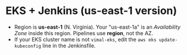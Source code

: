 # EKS + Jenkins (us-east-1 version)

- Region is **us-east-1** (N. Virginia). Your "us-east-1a" is an *Availability Zone* inside this region. Pipelines use **region**, not the AZ.
- If your EKS cluster name is not `vimal-eks`, edit the `aws eks update-kubeconfig` line in the Jenkinsfile.
